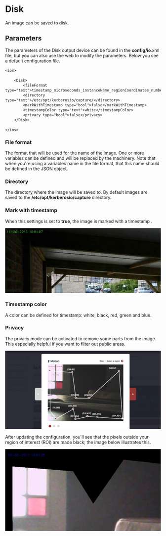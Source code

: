 # Disk

An image can be saved to disk.

## Parameters

The parameters of the Disk output device can be found in the **config/io**.xml file, but you can also use the web to modify the parameters. Below you see a default configuration file.

	<ios>

	    <Disk>        
	    	<fileFormat type="text">timestamp_microseconds_instanceName_regionCoordinates_numberOfChanges_token.jpg</fileFormat>
    		<directory type="text">/etc/opt/kerberosio/capture/</directory>
        	<markWithTimestamp type="bool">false</markWithTimestamp>
        	<timestampColor type="text">white</timestampColor>
	        <privacy type="bool">false</privacy>
    	</Disk>
		    
	</ios>

### File format

The format that will be used for the name of the image. One or more variables can be defined and will be replaced by the machinery. Note that when you're using a variables name in the file format, that this name should be defined in the JSON object.

### Directory

The directory where the image will be saved to. By default images are saved to the **/etc/opt/kerberosio/capture** directory.

### Mark with timestamp

When this settings is set to **true**, the image is marked with a timestamp .

![Disk timestamp](1_disk-io-timestamp.png)

### Timestamp color

A color can be defined for timestamp: white, black, red, green and blue.

### Privacy

The privacy mode can be activated to remove some parts from the image. This especially helpful if you want to filter out public areas.

![Video privacy](1_privacy-mode.png)

After updating the configuration, you'll see that the pixels outside your region of interest (ROI) are made black; the image below illustrates this.

![Video privacy](1_disk-io-privacy.png)